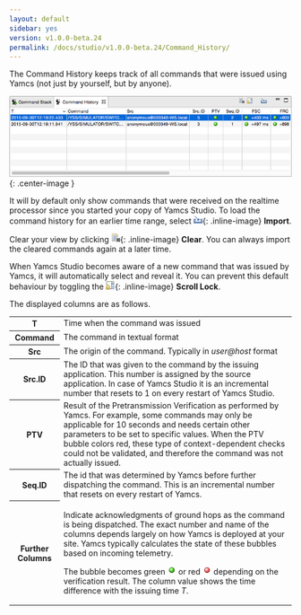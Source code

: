 ```yaml
---
layout: default
sidebar: yes
version: v1.0.0-beta.24
permalink: /docs/studio/v1.0.0-beta.24/Command_History/
---
```


The Command History keeps track of all commands that were issued using Yamcs (not just by yourself, but by anyone).

![Command Stack](/assets/studio/cmdhist.png){: .center-image }

It will by default only show commands that were received on the realtime processor since you started your copy of Yamcs Studio. To load the command history for an earlier time range, select ![Import](/assets/studio/icons/import_wiz.gif){: .inline-image} **Import**.

Clear your view by clicking ![Import](/assets/studio/icons/clear.png){: .inline-image} **Clear**. You can always import the cleared commands again at a later time.

When Yamcs Studio becomes aware of a new command that was issued by Yamcs, it will automatically select and reveal it. You can prevent this default behaviour by toggling the ![Scroll Lock](/assets/studio/icons/lock_co.png){: .inline-image} **Scroll Lock**.

The displayed columns are as follows.

<table class="inline">
    <tr>
        <th>T</th>
        <td>Time when the command was issued</td>
    </tr>
    <tr>
        <th>Command</th>
        <td>The command in textual format</td>
    </tr>
    <tr>
        <th>Src</th>
        <td>The origin of the command. Typically in <em>user@host</em> format</td>
    </tr>
    <tr>
        <th>Src.ID</th>
        <td>The ID that was given to the command by the issuing application. This number is assigned by the source application. In case of Yamcs Studio it is an incremental number that resets to 1 on every restart of Yamcs Studio.</td>
    </tr>
    <tr>
        <th>PTV</th>
        <td>Result of the Pretransmission Verification as performed by Yamcs. For example, some commands may only be applicable for 10 seconds and needs certain other parameters to be set to specific values. When the PTV bubble colors red, these type of context-dependent checks could not be validated, and therefore the command was not actually issued.</td>
    </tr>
    <tr>
        <th>Seq.ID</th>
        <td>The id that was determined by Yamcs before further dispatching the command. This is an incremental number that resets on every restart of Yamcs.</td>
    </tr>
    <tr>
        <th>Further Columns</th>
        <td>
            <p>Indicate acknowledgments of ground hops as the command is being dispatched. The exact number and name of the columns depends largely on how Yamcs is deployed at your site. Yamcs typically calculates the state of these bubbles based on incoming telemetry.</p>
            <p>The bubble becomes green <img src="/assets/studio/icons/ok.png" class=".inline-image"> or red <img src="/assets/studio/icons/nok.png" class=".inline-image"> depending on the verification result. The column value shows the time difference with the issuing time <em>T</em>.</p>
        </td>
    </tr>
</table>

